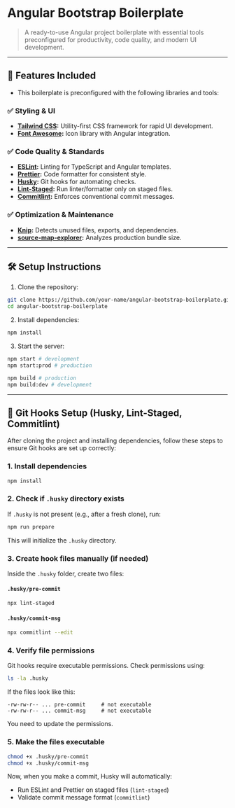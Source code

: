 # Angular Bootstrap Boilerplate

> A ready-to-use Angular project boilerplate with essential tools preconfigured for productivity, code quality, and modern UI development.

---

## 🚀 Features Included

- This boilerplate is preconfigured with the following libraries and tools:

### ✅ Styling & UI

- **[Tailwind CSS](https://tailwindcss.com/):** Utility-first CSS framework for rapid UI development.
- **[Font Awesome](https://fontawesome.com/):** Icon library with Angular integration.

### ✅ Code Quality & Standards

- **[ESLint](https://eslint.org/):** Linting for TypeScript and Angular templates.
- **[Prettier](https://prettier.io/):** Code formatter for consistent style.
- **[Husky](https://typicode.github.io/husky):** Git hooks for automating checks.
- **[Lint-Staged](https://www.npmjs.com/package/lint-staged):** Run linter/formatter only on staged files.
- **[Commitlint](https://commitlint.js.org/):** Enforces conventional commit messages.

### ✅ Optimization & Maintenance

- **[Knip](https://knip.dev/):** Detects unused files, exports, and dependencies.
- **[source-map-explorer](https://www.npmjs.com/package/source-map-explorer):** Analyzes production bundle size.

---

## 🛠️ Setup Instructions

1. Clone the repository:

```bash
git clone https://github.com/your-name/angular-bootstrap-boilerplate.git
cd angular-bootstrap-boilerplate
```

2. Install dependencies:

```bash
npm install
```

3. Start the server:

```bash
npm start # development
npm start:prod # production

npm build # production
npm build:dev # development
```

---

## 🔧 Git Hooks Setup (Husky, Lint-Staged, Commitlint)

After cloning the project and installing dependencies, follow these steps to ensure Git hooks are set up correctly:

### 1. Install dependencies

```bash
npm install
```

### 2. Check if `.husky` directory exists

If `.husky` is not present (e.g., after a fresh clone), run:

```bash
npm run prepare
```

This will initialize the `.husky` directory.

### 3. Create hook files manually (if needed)

Inside the `.husky` folder, create two files:

#### `.husky/pre-commit`

```bash
npx lint-staged
```

#### `.husky/commit-msg`

```bash
npx commitlint --edit
```

### 4. Verify file permissions

Git hooks require executable permissions. Check permissions using:

```bash
ls -la .husky
```

If the files look like this:

```
-rw-rw-r-- ... pre-commit     # not executable
-rw-rw-r-- ... commit-msg     # not executable
```

You need to update the permissions.

### 5. Make the files executable

```bash
chmod +x .husky/pre-commit
chmod +x .husky/commit-msg
```

Now, when you make a commit, Husky will automatically:

- Run ESLint and Prettier on staged files (`lint-staged`)
- Validate commit message format (`commitlint`)
